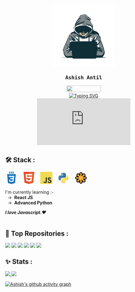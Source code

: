 <div align='center'>
  <div>
    <img src='https://github.com/AshishAntil07/AshishAntil07/blob/home/Prog.png' width='200px' height='200px'>
  </div>
  <h3>
    <pre>Ashish Antil</pre>
  </h3>
  <div><img src="https://komarev.com/ghpvc/?username=AshishAntil07&style=flat-square&color=6ec6de" height='21px' width = '110px'/></div>
</div>

<div align='center'>
  <a href="https://git.io/typing-svg"><img src="https://readme-typing-svg.herokuapp.com?font=Fira+Code%2c+consolas&size=25&duration=5000&pause=200&color=6ec6de&center=true&vCenter=true&width=1000&lines=It's+Ashish%2C+a+programmer+from+India.;Taking+tutorials+from+Youtube.;Self-taught+programmer+and+tech+enthusiast.;2%2B+years+of+experience+in+web+development." alt="Typing SVG" /></a>
</div>

<div align='center'>
  <a href='https://github.com/AshishAntil07/'>
    <embed src="https://type-svg.herokuapp.com/TypingText.svg?text=It's+Ashish%2C+a+programmer+from+India.+|+Taking+tutorials+from+Youtube.+|+Self-taught+programmer+and+tech+enthusiast.+|+2%2B+years+of+experience+in+web+development.&family=consolas&color=#6ec6de&timePerChar=80&rest=1000" type='image/svg+xml'>
  </a>
</div>

## 🛠 Stack :
<div>
  <img src="https://github.com/devicons/devicon/blob/master/icons/css3/css3-plain-wordmark.svg"  title="CSS3" alt="CSS" width="40" height="40"/>&nbsp;&nbsp;&nbsp;
  <img src="https://github.com/devicons/devicon/blob/master/icons/html5/html5-original.svg" title="HTML5" alt="HTML" width="40" height="40"/>&nbsp;&nbsp;&nbsp;
  <img src="https://github.com/devicons/devicon/blob/master/icons/javascript/javascript-original.svg" title="JavaScript" alt="JavaScript" width="40" height="40"/>&nbsp;&nbsp;&nbsp;
  <img src="https://github.com/devicons/devicon/blob/master/icons/python/python-original.svg" title="Python" alt="Python" width="40" height="40"/>&nbsp;&nbsp;&nbsp;
  <img src='https://github.com/AshishAntil07/AshishAntil07/blob/home/SVGLogo.png' title='SVG' alt='SVG' width='40' height='40'>
</div>

I'm currently learning :-<br>
&nbsp; &rarr; &nbsp;**React JS**<br>
&nbsp; &#8594; &nbsp;**Advanced Python**

**_I love Javascript.❤_**
<br><br>

## 🌟 Top Repositories :

<div>
  <a href='https://github.com/AshishAntil07/Sketchboard'><img src='https://denvercoder1-github-readme-stats.vercel.app/api/pin/?username=AshishAntil07&repo=Sketchboard&theme=react&bg_color=0d1017&title_color=6ec6de&icon_color=6ec6de&border_color=6ec6de'></a>
  <a href='https://github.com/AshishAntil07/MyNotes'><img src='https://denvercoder1-github-readme-stats.vercel.app/api/pin/?username=AshishAntil07&repo=MyNotes&theme=react&bg_color=0d1017&title_color=6ec6de&icon_color=6ec6de&border_color=6ec6de'></a>
  <a href='https://github.com/AshishAntil07/TyperacerClone'><img src='https://denvercoder1-github-readme-stats.vercel.app/api/pin/?username=AshishAntil07&repo=TyperacerClone&theme=react&bg_color=0d1017&title_color=6ec6de&icon_color=6ec6de&border_color=6ec6de'></a>
  <a href='https://github.com/AshishAntil07/HackingTypingWebsites'><img src='https://denvercoder1-github-readme-stats.vercel.app/api/pin/?username=AshishAntil07&repo=HackingTypingWebsites&theme=react&bg_color=0d1017&title_color=6ec6de&icon_color=6ec6de&border_color=6ec6de'></a>
  <a href='https://github.com/AshishAntil07/Sample_Website_Components'><img src='https://denvercoder1-github-readme-stats.vercel.app/api/pin/?username=AshishAntil07&repo=Sample_Website_Components&theme=react&bg_color=0d1017&title_color=6ec6de&icon_color=6ec6de&border_color=6ec6de'></a>
  <a href='https://github.com/AshishAntil07/CodingBuiltins.py'><img src='https://denvercoder1-github-readme-stats.vercel.app/api/pin/?username=AshishAntil07&repo=CodingBuiltins.py&theme=react&bg_color=0d1017&title_color=6ec6de&icon_color=6ec6de&border_color=6ec6de'></a>
</div>

## ✨ Stats :

<a href='https://git.io/streak-stats'>
  <img src='http://github-readme-streak-stats.herokuapp.com?user=AshishAntil07&theme=dark&currStreakLabel=6ec6de&ring=6ec6de&fire=6ec6de&stroke=6ec6de&border=6ec6de&background=0d1017' height='190px'>
</a>  <a href='https://github.com/anuraghazra/github-readme-stats'>
  <img src='https://github-readme-stats.vercel.app/api/top-langs/?username=AshishAntil07&layout=compact&theme=react&background=0d1017&show_icons=true&bg_color=0d1017&title_color=6ec6de&border_color=6ec6de' height='130px'>
</a>


[![Ashish's github activity graph](https://github-readme-activity-graph.cyclic.app/graph?username=AshishAntil07&theme=react-dark&area_color=34a2c4)](https://github.com/ashutosh00710/github-readme-activity-graph)
